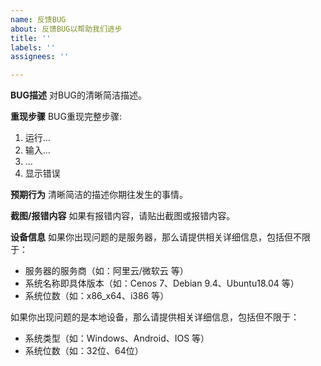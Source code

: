```yaml
---
name: 反馈BUG
about: 反馈BUG以帮助我们进步
title: ''
labels: ''
assignees: ''

---
```


**BUG描述**
对BUG的清晰简洁描述。

**重现步骤**
BUG重现完整步骤:
1. 运行...
2. 输入...
3. ...
4. 显示错误

**预期行为**
清晰简洁的描述你期往发生的事情。

**截图/报错内容**
如果有报错内容，请贴出截图或报错内容。

**设备信息**
如果你出现问题的是服务器，那么请提供相关详细信息，包括但不限于：
 - 服务器的服务商（如：阿里云/微软云 等）
 - 系统名称即具体版本（如：Cenos 7、Debian 9.4、Ubuntu18.04 等）
 - 系统位数（如：x86_x64、i386 等）

如果你出现问题的是本地设备，那么请提供相关详细信息，包括但不限于：
 - 系统类型（如：Windows、Android、IOS 等）
 - 系统位数（如：32位、64位）
